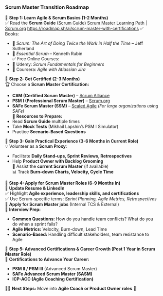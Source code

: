 ### **Scrum Master Transition Roadmap**

📍 **Step 1: Learn Agile & Scrum Basics (1-2 Months)**  
✅ Read the **Scrum Guide** ([Scrum Guide](https://scrumguides.org/scrum-guide.html#purpose-of-the-scrum-guide))
[Scrum Master Learning Path | Scrum.org](https://www.scrum.org/pathway/scrum-master/understanding-and-applying-scrum/empiricism)
https://roadmap.sh/ai/scrum-master-with-certifications
✅ Books:

- 📘 _Scrum: The Art of Doing Twice the Work in Half the Time_ – Jeff Sutherland
- 📗 _Essential Scrum_ – Kenneth Rubin  
    ✅ Free Online Courses:
- 🎥 Udemy: _Scrum Fundamentals for Beginners_
- 🎥 Coursera: _Agile with Atlassian Jira_

📍 **Step 2: Get Certified (2-3 Months)**  
🏆 Choose a **Scrum Master Certification:**

- **CSM (Certified Scrum Master)** – [Scrum Alliance](https://www.scrumalliance.org/)
- **PSM I (Professional Scrum Master)** – [Scrum.org](https://www.scrum.org/)
- **SAFe Scrum Master (SSM)** – [Scaled Agile](https://scaledagile.com/) _(For large organizations using SAFe)_  
    📖 **Resources to Prepare:**
- Read **Scrum Guide** multiple times
- Take **Mock Tests** (Mikhail Lapshin’s PSM I Simulator)
- Practice **Scenario-Based Questions**

📍 **Step 3: Gain Practical Experience (3-6 Months in Current Role)**  
💡 Volunteer as a **Scrum Proxy**:

- Facilitate **Daily Stand-ups, Sprint Reviews, Retrospectives**
- Help **Product Owner with Backlog Grooming**  
    💼 Assist the **current Scrum Master** (if available)  
    📊 Track **Burn-down Charts, Velocity, Cycle Time**

📍 **Step 4: Apply for Scrum Master Roles (6-9 Months In)**  
📝 **Update Resume & LinkedIn**  
✅ Highlight **Agile experience, leadership skills, and certifications**  
✅ Use Scrum-specific terms: _Sprint Planning, Agile Metrics, Retrospectives_  
📢 **Apply for Scrum Master jobs** (Internal TCS & External)  
🎤 **Interview Prep:**

- **Common Questions:** How do you handle team conflicts? What do you do when a sprint fails?
- **Agile Metrics:** Velocity, Burn-down, Lead Time
- **Scenario-Based:** Handling difficult stakeholders, team resistance to Agile

📍 **Step 5: Advanced Certifications & Career Growth (Post 1 Year in Scrum Master Role)**  
📜 **Certifications to Advance Your Career:**

- **PSM II / PSM III** (Advanced Scrum Master)
- **SAFe Advanced Scrum Master (SASM)**
- **ICP-ACC (Agile Coaching Certification)**

👨‍🏫 **Next Steps:** Move into **Agile Coach or Product Owner roles** 🚀